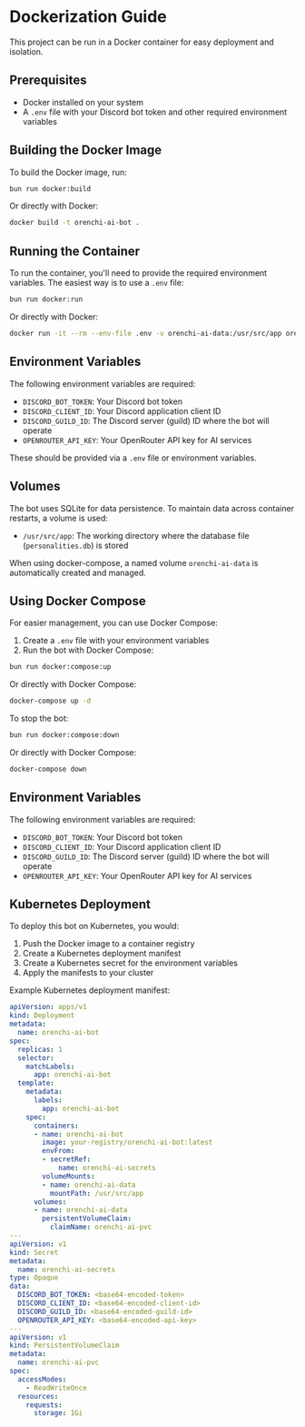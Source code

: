 # Dockerization Guide

This project can be run in a Docker container for easy deployment and isolation.

## Prerequisites

- Docker installed on your system
- A `.env` file with your Discord bot token and other required environment variables

## Building the Docker Image

To build the Docker image, run:

```bash
bun run docker:build
```

Or directly with Docker:

```bash
docker build -t orenchi-ai-bot .
```

## Running the Container

To run the container, you'll need to provide the required environment variables. The easiest way is to use a `.env` file:

```bash
bun run docker:run
```

Or directly with Docker:

```bash
docker run -it --rm --env-file .env -v orenchi-ai-data:/usr/src/app orenchi-ai-bot
```

## Environment Variables

The following environment variables are required:

- `DISCORD_BOT_TOKEN`: Your Discord bot token
- `DISCORD_CLIENT_ID`: Your Discord application client ID
- `DISCORD_GUILD_ID`: The Discord server (guild) ID where the bot will operate
- `OPENROUTER_API_KEY`: Your OpenRouter API key for AI services

These should be provided via a `.env` file or environment variables.

## Volumes

The bot uses SQLite for data persistence. To maintain data across container restarts, a volume is used:

- `/usr/src/app`: The working directory where the database file (`personalities.db`) is stored

When using docker-compose, a named volume `orenchi-ai-data` is automatically created and managed.

## Using Docker Compose

For easier management, you can use Docker Compose:

1. Create a `.env` file with your environment variables
2. Run the bot with Docker Compose:

```bash
bun run docker:compose:up
```

Or directly with Docker Compose:

```bash
docker-compose up -d
```

To stop the bot:

```bash
bun run docker:compose:down
```

Or directly with Docker Compose:

```bash
docker-compose down
```

## Environment Variables

The following environment variables are required:

- `DISCORD_BOT_TOKEN`: Your Discord bot token
- `DISCORD_CLIENT_ID`: Your Discord application client ID
- `DISCORD_GUILD_ID`: The Discord server (guild) ID where the bot will operate
- `OPENROUTER_API_KEY`: Your OpenRouter API key for AI services

## Kubernetes Deployment

To deploy this bot on Kubernetes, you would:

1. Push the Docker image to a container registry
2. Create a Kubernetes deployment manifest
3. Create a Kubernetes secret for the environment variables
4. Apply the manifests to your cluster

Example Kubernetes deployment manifest:

```yaml
apiVersion: apps/v1
kind: Deployment
metadata:
  name: orenchi-ai-bot
spec:
  replicas: 1
  selector:
    matchLabels:
      app: orenchi-ai-bot
  template:
    metadata:
      labels:
        app: orenchi-ai-bot
    spec:
      containers:
      - name: orenchi-ai-bot
        image: your-registry/orenchi-ai-bot:latest
        envFrom:
        - secretRef:
            name: orenchi-ai-secrets
        volumeMounts:
        - name: orenchi-ai-data
          mountPath: /usr/src/app
      volumes:
      - name: orenchi-ai-data
        persistentVolumeClaim:
          claimName: orenchi-ai-pvc
---
apiVersion: v1
kind: Secret
metadata:
  name: orenchi-ai-secrets
type: Opaque
data:
  DISCORD_BOT_TOKEN: <base64-encoded-token>
  DISCORD_CLIENT_ID: <base64-encoded-client-id>
  DISCORD_GUILD_ID: <base64-encoded-guild-id>
  OPENROUTER_API_KEY: <base64-encoded-api-key>
---
apiVersion: v1
kind: PersistentVolumeClaim
metadata:
  name: orenchi-ai-pvc
spec:
  accessModes:
    - ReadWriteOnce
  resources:
    requests:
      storage: 1Gi